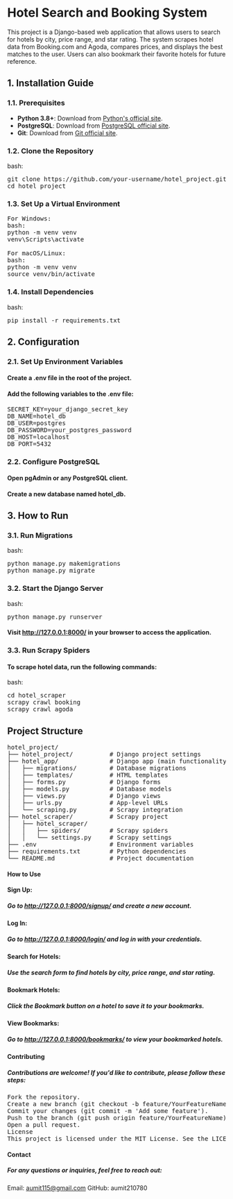 # Hotel Search and Booking System

This project is a Django-based web application that allows users to search for hotels by city, price range, and star rating. The system scrapes hotel data from Booking.com and Agoda, compares prices, and displays the best matches to the user. Users can also bookmark their favorite hotels for future reference.

## 1. Installation Guide

### 1.1. Prerequisites
- **Python 3.8+**: Download from [Python's official site](https://www.python.org/downloads/).
- **PostgreSQL**: Download from [PostgreSQL official site](https://www.postgresql.org/download/).
- **Git**: Download from [Git official site](https://git-scm.com/).

### 1.2. Clone the Repository
bash:
<pre>
git clone https://github.com/your-username/hotel_project.git
cd hotel_project
</pre>

### 1.3. Set Up a Virtual Environment
<pre>
For Windows:
bash:
python -m venv venv
venv\Scripts\activate

For macOS/Linux:
bash:
python -m venv venv
source venv/bin/activate
</pre>

### 1.4. Install Dependencies
bash:
<pre>
pip install -r requirements.txt
</pre>

## 2. Configuration
### 2.1. Set Up Environment Variables
#### Create a .env file in the root of the project.

#### Add the following variables to the .env file:
<pre>
SECRET_KEY=your_django_secret_key
DB_NAME=hotel_db
DB_USER=postgres
DB_PASSWORD=your_postgres_password
DB_HOST=localhost
DB_PORT=5432
</pre>

### 2.2. Configure PostgreSQL
#### Open pgAdmin or any PostgreSQL client.
#### Create a new database named hotel_db.

## 3. How to Run
### 3.1. Run Migrations
bash:
<pre>
python manage.py makemigrations
python manage.py migrate
</pre>


### 3.2. Start the Django Server
bash:
<pre>
python manage.py runserver
</pre>

#### Visit http://127.0.0.1:8000/ in your browser to access the application.

### 3.3. Run Scrapy Spiders
#### To scrape hotel data, run the following commands:
bash:
<pre>
cd hotel_scraper
scrapy crawl booking
scrapy crawl agoda
</pre>


## Project Structure
<pre>
hotel_project/
├── hotel_project/          # Django project settings
├── hotel_app/              # Django app (main functionality)
│   ├── migrations/         # Database migrations
│   ├── templates/          # HTML templates
│   ├── forms.py            # Django forms
│   ├── models.py           # Database models
│   ├── views.py            # Django views
│   ├── urls.py             # App-level URLs
│   └── scraping.py         # Scrapy integration
├── hotel_scraper/          # Scrapy project
│   ├── hotel_scraper/
│   │   ├── spiders/        # Scrapy spiders
│   │   └── settings.py     # Scrapy settings
├── .env                    # Environment variables
├── requirements.txt        # Python dependencies
└── README.md               # Project documentation
</pre>



#### How to Use
#### Sign Up:
##### Go to http://127.0.0.1:8000/signup/ and create a new account.

#### Log In:
##### Go to http://127.0.0.1:8000/login/ and log in with your credentials.

#### Search for Hotels:
##### Use the search form to find hotels by city, price range, and star rating.

#### Bookmark Hotels:
##### Click the Bookmark button on a hotel to save it to your bookmarks.

#### View Bookmarks:
##### Go to http://127.0.0.1:8000/bookmarks/ to view your bookmarked hotels.

#### Contributing
##### Contributions are welcome! If you'd like to contribute, please follow these steps:
<pre>
Fork the repository.
Create a new branch (git checkout -b feature/YourFeatureName).
Commit your changes (git commit -m 'Add some feature').
Push to the branch (git push origin feature/YourFeatureName).
Open a pull request.
License
This project is licensed under the MIT License. See the LICENSE file for details.
</pre>

#### Contact
##### For any questions or inquiries, feel free to reach out:

Email: aumit115@gmail.com
GitHub: aumit210780

